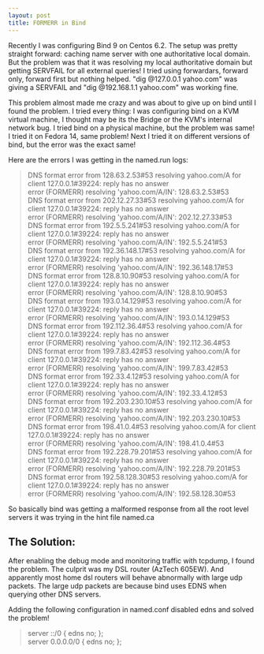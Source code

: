 ```yaml
---
layout: post
title: FORMERR in Bind
---
```


Recently I was configuring Bind 9 on Centos 6.2. The setup was pretty straight forward: caching name server with one authoritative local domain. But the problem was that it was resolving my local authoritative domain but getting SERVFAIL for all external queries! I tried using forwardars, forward only, forward first but nothing helped. "dig @127.0.0.1 yahoo.com" was giving a SERVFAIL and "dig @192.168.1.1 yahoo.com" was working fine.

This problem almost made me crazy and was about to give up on bind until I found the problem. I tried every thing: I was configuring bind on a KVM virtual machine, I thought may be its the Bridge or the KVM's internal network bug. I tried bind on a physical machine, but the problem was same! I tried it on Fedora 14, same problem! Next I tried it on different versions of bind, but the error was the exact same!

Here are the errors I was getting in the named.run logs:

> DNS format error from 128.63.2.53#53 resolving yahoo.com/A for client 127.0.0.1#39224: reply has no answer  
> error (FORMERR) resolving 'yahoo.com/A/IN': 128.63.2.53#53  
> DNS format error from 202.12.27.33#53 resolving yahoo.com/A for client 127.0.0.1#39224: reply has no answer  
> error (FORMERR) resolving 'yahoo.com/A/IN': 202.12.27.33#53  
> DNS format error from 192.5.5.241#53 resolving yahoo.com/A for client 127.0.0.1#39224: reply has no answer  
> error (FORMERR) resolving 'yahoo.com/A/IN': 192.5.5.241#53  
> DNS format error from 192.36.148.17#53 resolving yahoo.com/A for client 127.0.0.1#39224: reply has no answer  
> error (FORMERR) resolving 'yahoo.com/A/IN': 192.36.148.17#53  
> DNS format error from 128.8.10.90#53 resolving yahoo.com/A for client 127.0.0.1#39224: reply has no answer  
> error (FORMERR) resolving 'yahoo.com/A/IN': 128.8.10.90#53  
> DNS format error from 193.0.14.129#53 resolving yahoo.com/A for client 127.0.0.1#39224: reply has no answer  
> error (FORMERR) resolving 'yahoo.com/A/IN': 193.0.14.129#53  
> DNS format error from 192.112.36.4#53 resolving yahoo.com/A for client 127.0.0.1#39224: reply has no answer  
> error (FORMERR) resolving 'yahoo.com/A/IN': 192.112.36.4#53  
> DNS format error from 199.7.83.42#53 resolving yahoo.com/A for client 127.0.0.1#39224: reply has no answer  
> error (FORMERR) resolving 'yahoo.com/A/IN': 199.7.83.42#53  
> DNS format error from 192.33.4.12#53 resolving yahoo.com/A for client 127.0.0.1#39224: reply has no answer  
> error (FORMERR) resolving 'yahoo.com/A/IN': 192.33.4.12#53  
> DNS format error from 192.203.230.10#53 resolving yahoo.com/A for client 127.0.0.1#39224: reply has no answer  
> error (FORMERR) resolving 'yahoo.com/A/IN': 192.203.230.10#53  
> DNS format error from 198.41.0.4#53 resolving yahoo.com/A for client 127.0.0.1#39224: reply has no answer  
> error (FORMERR) resolving 'yahoo.com/A/IN': 198.41.0.4#53  
> DNS format error from 192.228.79.201#53 resolving yahoo.com/A for client 127.0.0.1#39224: reply has no answer  
> error (FORMERR) resolving 'yahoo.com/A/IN': 192.228.79.201#53  
> DNS format error from 192.58.128.30#53 resolving yahoo.com/A for client 127.0.0.1#39224: reply has no answer  
> error (FORMERR) resolving 'yahoo.com/A/IN': 192.58.128.30#53  

So basically bind was getting a malformed response from all the root level servers it was trying in the hint file named.ca

## The Solution:

After enabling the debug mode and monitoring traffic with tcpdump, I found the problem. The culprit was my DSL router (AzTech 605EW). And apparently most home dsl routers will behave abnormally with large udp packets. The large udp packets are because bind uses EDNS when querying other DNS servers.

Adding the following configuration in named.conf disabled edns and solved the problem!

>server ::/0 { edns no; };  
>server 0.0.0.0/0 { edns no; };
